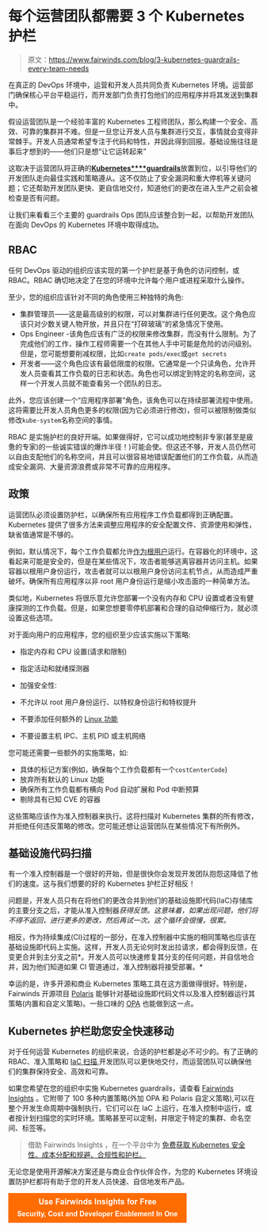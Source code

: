 # 每个运营团队都需要 3 个 Kubernetes 护栏

> 原文：<https://www.fairwinds.com/blog/3-kubernetes-guardrails-every-team-needs>

 在真正的 DevOps 环境中，运营和开发人员共同负责 Kubernetes 环境。运营部门确保核心平台平稳运行，而开发部门负责打包他们的应用程序并将其发送到集群中。

假设运营团队是一个经验丰富的 Kubernetes 工程师团队，那么构建一个安全、高效、可靠的集群并不难。但是一旦您让开发人员与集群进行交互，事情就会变得非常棘手。开发人员通常希望专注于代码和特性，并因此得到回报。基础设施往往是事后才想到的——他们只是想“让它运转起来”

这取决于运营团队将正确的[**Kubernetes****guardrails**](https://www.fairwinds.com/blog/what-are-kubernetes-guardrails)放置到位，以引导他们的开发团队走向最佳实践和策略遵从。这不仅防止了安全漏洞和重大停机等关键问题；它还帮助开发团队更快、更自信地交付，知道他们的更改在进入生产之前会被检查是否有问题。

让我们来看看三个主要的 guardrails Ops 团队应该整合到一起，以帮助开发团队在面向 DevOps 的 Kubernetes 环境中取得成功。

## RBAC

任何 DevOps 驱动的组织应该实现的第一个护栏是基于角色的访问控制，或 RBAC。RBAC 确切地决定了在您的环境中允许每个用户或进程采取什么操作。

至少，您的组织应该针对不同的角色使用三种独特的角色:

*   集群管理员——这是最高级别的权限，可以对集群进行任何更改。这个角色应该只对少数关键人物开放，并且只在“打碎玻璃”的紧急情况下使用。
*   Ops Engineer -该角色应该有广泛的权限来修改集群，而没有什么限制。为了完成他们的工作，操作工程师需要一个在其他人手中可能是危险的访问级别。但是，您可能想要削减权限，比如`create pods/exec`或`get secrets`
*   开发者——这个角色应该有最低限度的权限。它通常是一个只读角色，允许开发人员查看其工作负载的日志和状态。角色也可以绑定到特定的名称空间，这样一个开发人员就不能查看另一个团队的日志。

此外，您应该创建一个“应用程序部署”角色，该角色可以在持续部署流程中使用。这将需要比开发人员角色更多的权限(因为它必须进行修改)，但可以被限制做类似修改`kube-system`名称空间的事情。

RBAC 是实施护栏的良好开端。如果做得好，它可以成功地控制非专家(甚至是疲惫的专家)的一些诚实错误的爆炸半径！)可能会使。但这还不够，开发人员仍然可以自由支配他们的名称空间，并且可以很容易地错误配置他们的工作负载，从而造成安全漏洞、大量资源浪费或非常不可靠的应用程序。

## 政策

运营团队必须设置防护栏，以确保所有应用程序工作负载都得到正确配置。Kubernetes 提供了很多方法来调整应用程序的安全配置文件、资源使用和弹性，缺省值通常是不够的。

例如，默认情况下，每个工作负载都允许[作为根用户](https://www.fairwinds.com/blog/how-to-identify-kubernetes-pods-running-root)运行。在容器化的环境中，这看起来可能是安全的，但是在某些情况下，攻击者能够逃离容器并访问主机。如果容器以根用户身份运行，攻击者就可以以根用户身份访问主机节点，从而造成严重破坏。确保所有应用程序以非 root 用户身份运行是缩小攻击面的一种简单方法。

类似地，Kubernetes 将很乐意允许您部署一个没有内存和 CPU 设置或者没有健康探测的工作负载。但是，如果您想要零停机部署和合理的自动伸缩行为，就必须设置这些选项。

对于面向用户的应用程序，您的组织至少应该实施以下策略:

*   指定内存和 CPU 设置(请求和限制)
*   指定活动和就绪探测器
*   加强安全性:

*   不允许以 root 用户身份运行、以特权身份运行和特权提升
*   不要添加任何额外的 [Linux 功能](https://docs.docker.com/engine/reference/run/#runtime-privilege-and-linux-capabilities)
*   不要设置主机 IPC、主机 PID 或主机网络

您可能还需要一些额外的实施策略，如:

*   具体的标记方案(例如，确保每个工作负载都有一个`costCenterCode`)
*   放弃所有默认的 Linux 功能
*   确保所有工作负载都有横向 Pod 自动扩展和 Pod 中断预算
*   剔除具有已知 CVE 的容器

这些策略应该作为准入控制器来执行。这将扫描对 Kubernetes 集群的所有修改，并拒绝任何违反策略的修改。您可能还想让运营团队在某些情况下有所例外。

## 基础设施代码扫描

有一个准入控制器是一个很好的开始，但是很快你会发现开发团队抱怨这降低了他们的速度。这与我们想要的好的 Kubernetes 护栏正好相反！

问题是，开发人员只有在将他们的更改合并到他们的基础设施即代码(IaC)存储库的主要分支之后，才能从准入控制器*获得反馈。这意味着，如果出现问题，他们将不得不返回，进行更多的更改，然后再试一次。这个循环会很慢，很累。*

相反，作为持续集成(CI)过程的一部分，在准入控制器中实施的相同策略也应该在基础设施即代码上实施。这样，开发人员无论何时发出拉请求，都会得到反馈，在变更合并到主分支之前*。开发人员可以快速修复其分支的任何问题，并自信地合并，因为他们知道如果 CI 管道通过，准入控制器将接受部署。*

幸运的是，许多开源和商业 Kubernetes 策略工具在这方面做得很好。特别是，Fairwinds 开源项目 [Polaris](https://polaris.docs.fairwinds.com/) 能够针对基础设施即代码文件以及准入控制器运行其策略(内置和自定义策略)。一些口味的 [OPA](https://github.com/open-policy-agent/opa) 也能做到这一点。

## Kubernetes 护栏助您安全快速移动

对于任何运营 Kubernetes 的组织来说，合适的护栏都是必不可少的。有了正确的 RBAC、准入策略和 [IaC 扫描](https://www.fairwinds.com/blog/why-infrastructure-as-code-kubernetes),开发团队可以更快地交付，而运营团队可以确保他们的集群保持安全、高效和可靠。

如果您希望在您的组织中实施 Kubernetes guardrails，请查看 [Fairwinds Insights](https://www.fairwinds.com/insights) 。它附带了 100 多种内置策略(外加 OPA 和 Polaris 自定义策略),可以在整个开发生命周期中强制执行，它们可以在 IaC 上运行，在准入控制中运行，或者按计划扫描您的实时环境。策略甚至可以定制，并限定于特定的集群、命名空间、标签等。

> 借助 Fairwinds Insights ，在一个平台中为 [免费获取 Kubernetes 安全性、成本分配和规避、合规性和护栏。](https://www.fairwinds.com/coming-soon)

无论您是使用开源解决方案还是与商业合作伙伴合作，为您的 Kubernetes 环境设置防护栏都将有助于您的开发人员快速、自信地发布产品。

[![Use Fairwinds Insights for Free Security, Cost and Developer Enablement In One](img/7c86296320eb01b215d8e2755e9c5b9d.png)](https://cta-redirect.hubspot.com/cta/redirect/2184645/34aa4987-a1f9-438a-a145-d7d82d5c479a)